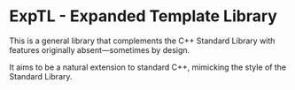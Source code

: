 # ExpTL - Expanded Template Library

This is a general library that complements the C++ Standard Library with features originally absent—sometimes by design.

It aims to be a natural extension to standard C++, mimicking the style of the Standard Library.
